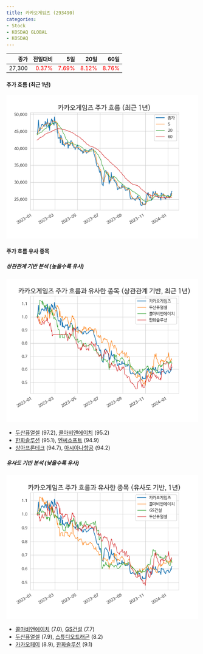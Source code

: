 ```yaml
---
title: 카카오게임즈 (293490)
categories:
- Stock
- KOSDAQ GLOBAL
- KOSDAQ
---
```


|종가|전일대비|5일|20일|60일|
|---:|-------:|--:|---:|---:|
|27,300|<span style="color: red">0.37%</span>|<span style="color: red">7.69%</span>|<span style="color: red">8.12%</span>|<span style="color: red">8.76%</span>|

<!-- more -->


#### 주가 흐름 (최근 1년)
![293490](/assets/images/stock/293490.png)


#### 주가 흐름 유사 종목


##### 상관관계 기반 분석 (높을수록 유사)
![293490](/assets/images/stock/293490_corr.png)
- [두산퓨얼셀](/336260/) (97.2), [콜마비앤에이치](/200130/) (95.2)
- [한화솔루션](/009830/) (95.1), [엔씨소프트](/036570/) (94.9)
- [상아프론테크](/089980/) (94.7), [아시아나항공](/020560/) (94.2)


##### 유사도 기반 분석 (낮을수록 유사)	
![293490](/assets/images/stock/293490_sim.png)
- [콜마비앤에이치](/200130/) (7.0), [GS건설](/006360/) (7.7)
- [두산퓨얼셀](/336260/) (7.9), [스튜디오드래곤](/253450/) (8.2)
- [카카오페이](/377300/) (8.9), [한화솔루션](/009830/) (9.1)